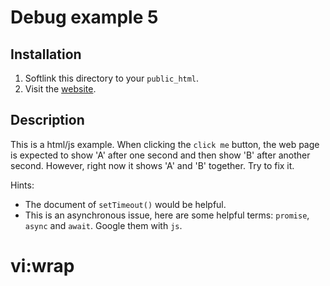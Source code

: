 # Debug example 5

## Installation

1. Softlink this directory to your `public_html`.
2. Visit the [website](http://[host]/~[account]/ex5/).

## Description

This is a html/js example.  When clicking the `click me` button, the web page is expected to show 'A' after one second and then show 'B' after another second.  However, right now it shows 'A' and 'B' together.  Try to fix it.

Hints:
* The document of `setTimeout()` would be helpful.
* This is an asynchronous issue, here are some helpful terms: `promise`, `async` and `await`.  Google them with `js`.

# vi:wrap
